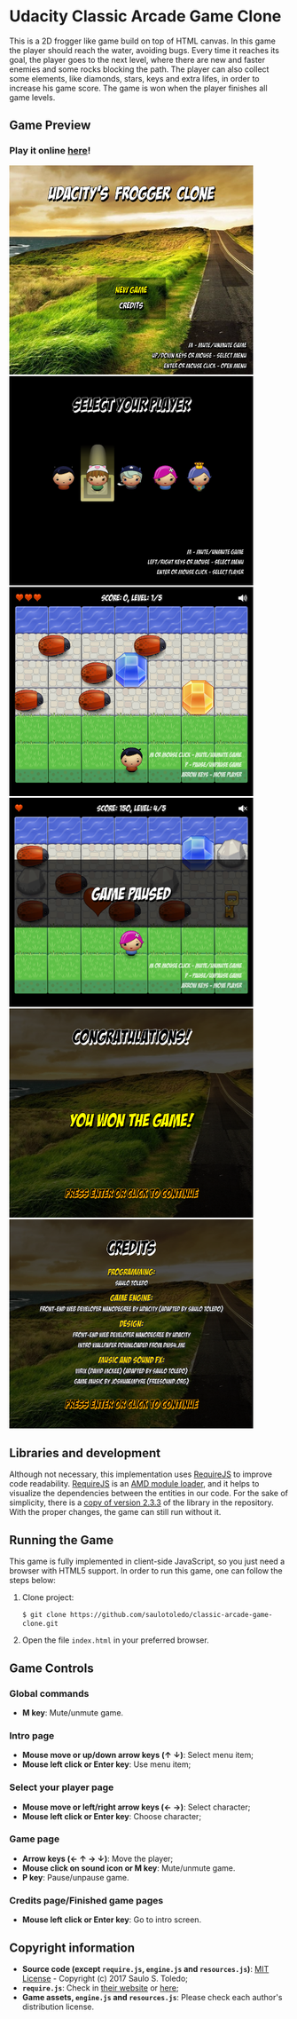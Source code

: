 # Udacity Classic Arcade Game Clone

This is a 2D frogger like game build on top of HTML canvas. In this game the player should reach the water, avoiding bugs. Every time it reaches its goal, the player goes to the next level, where there are new and faster enemies and some rocks blocking the path. The player can also collect some elements, like diamonds, stars, keys and extra lifes, in order to increase his game score. The game is won when the player finishes all game levels.

## Game Preview

### **Play it online [here](https://saulotoledo.github.io/classic-arcade-game-clone/)!**

![Intro screen](./misc/intro_screenshot.png)
![Player selection screen](./misc/player_selection_screenshot.png)
![Game with a boy](./misc/game_boy_screenshot.png)
![Game paused with a girl](./misc/game_paused_girl_screenshot.png)
![Congratulations screen](./misc/congrats_screenshot.png)
![Credits screen](./misc/credits_screenshot.png)

## Libraries and development

Although not necessary, this implementation uses [RequireJS](http://requirejs.org/) to improve code readability. [RequireJS](http://requirejs.org/) is an [AMD module loader](http://requirejs.org/docs/whyamd.html), and it helps to visualize the dependencies between the entities in our code. For the sake of simplicity, there is a [copy of version 2.3.3](js/libs/require.js) of the library in the repository. With the proper changes, the game can still run without it.

## Running the Game

This game is fully implemented in client-side JavaScript, so you just need a browser with HTML5 support. In order to run this game, one can follow the steps below:

1. Clone project:

    ```
    $ git clone https://github.com/saulotoledo/classic-arcade-game-clone.git
    ```

2. Open the file `index.html` in your preferred browser.

## Game Controls

### Global commands
- **M key**: Mute/unmute game.

### Intro page
- **Mouse move or up/down arrow keys (&#8593; &#8595;)**: Select menu item;
- **Mouse left click or Enter key**: Use menu item;

### Select your player page
- **Mouse move or left/right arrow keys (&#8592; &#8594;)**: Select character;
- **Mouse left click or Enter key**: Choose character;

### Game page
- **Arrow keys (&#8592; &#8593; &#8594; &#8595;)**: Move the player;
- **Mouse click on sound icon or M key**: Mute/unmute game.
- **P key**: Pause/unpause game.

### Credits page/Finished game pages
- **Mouse left click or Enter key**: Go to intro screen.

## Copyright information

- **Source code (except `require.js`, `engine.js` and `resources.js`)**: [MIT License](LICENSE.md) - Copyright (c) 2017 Saulo S. Toledo;
- **`require.js`**: Check in [their website](http://requirejs.org/) or [here](https://github.com/requirejs/requirejs/blob/master/LICENSE);
- **Game assets, `engine.js` and `resources.js`**: Please check each author's distribution license.
